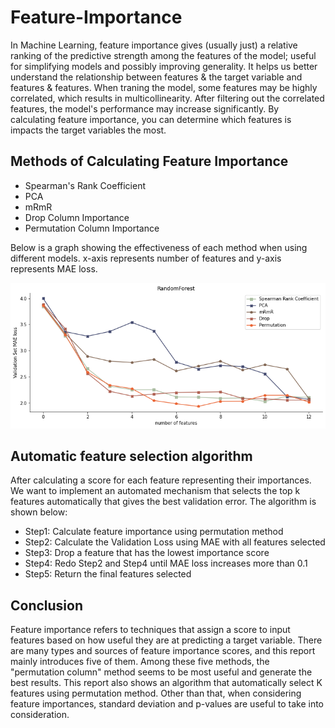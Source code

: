 # Feature-Importance
In Machine Learning, feature importance gives (usually just) a relative ranking of the predictive strength among the features of the model; useful for simplifying models and possibly improving generality. It helps us better understand the relationship between features & the target variable and features & features. When traning the model, some features may be highly correlated, which results in multicollinearity. After filtering out the correlated features, the model's performance may increase significantly. By calculating feature importance, you can determine which features is impacts the target variables the most. 

## Methods of Calculating Feature Importance

- Spearman's Rank Coefficient
- PCA
- mRmR
- Drop Column Importance
- Permutation Column Importance

Below is a graph showing the effectiveness of each method when using different models. x-axis represents number of features and y-axis represents MAE loss.

![Goal2](https://github.com/TinaLiu46/Feature-Importance/blob/main/Images/models.png?raw=true "Title")
## Automatic feature selection algorithm

After calculating a score for each feature representing their importances. We want to implement an automated mechanism that selects the top k features automatically that gives the best validation error. The algorithm is shown below:
  - Step1: Calculate feature importance using permutation method
  - Step2: Calculate the Validation Loss using MAE with all features selected
  - Step3: Drop a feature that has the lowest importance score
  - Step4: Redo Step2 and Step4 until MAE loss increases more than 0.1
  - Step5: Return the final features selected

## Conclusion
Feature importance refers to techniques that assign a score to input features based on how useful they are at predicting a target variable. There are many types and sources of feature importance scores, and this report mainly introduces five of them. Among these five methods, the "permutation column" method seems to be most useful and generate the best results. This report also shows an algorithm that automatically select K features using permutation method. Other than that, when considering feature importances, standard deviation and p-values are useful to take into consideration.
